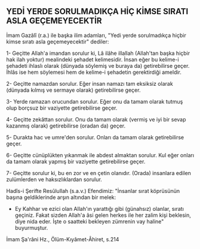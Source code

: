## YEDİ YERDE SORULMADIKÇA HİÇ KİMSE SIRATI ASLA GEÇEMEYECEKTİR

İmam Gazâlî (r.a.) ile başka ilim adamları, "Yedi yer­de sorulmadıkça hiçbir kimse sıratı asla geçemeyecektir" dediler:

1- Geçitte Allah'a imandan sorulur ki, Lâ ilâhe illallah (Allah'tan başka hiçbir hak ilah yoktur) mealindeki şehadet kelimesidir. İnsan eğer bu kelime-i şehadeti ihlaslı olarak (dünyada söylemiş ve buraya da) getirebilirse ge­çer. İhlâs ise hem söylemesi hem de kelime-i şehadetin gerektirdiği ameldir.

2- Geçitte namazdan sorulur. Eğer insan namazı tam eksiksiz olarak (dünyada kılmış ve sermaye olarak) geti­rebilirse geçer.

3- Yerde ramazan orucundan sorulur. Eğer onu da ta­mam olarak tutmuş olup borçsuz bir vaziyette getirebi­lirse geçer.

4- Geçitte zekâttan sorulur. Onu da tamam olarak (vermiş ve iyi bir sevap kazanmış olarak) getirebilirse (oradan da) geçer.

5- Durakta hac ve umre'den sorulur. Onları da ta­mam olarak getirebilirse geçer.

6- Geçitte cünüplükten yıkanmak ile abdest almaktan sorulur. Kul eğer onları da tamam olarak yapmış bir va­ziyette getirebilirse geçer.

7- Geçitte sorulur ki, bu en zor ve en çetin olanıdır. (Orada) insanlara edilen zulümlerden ve haksızlıklar­dan sorulur.

Hadîs-i Şerifte Resûlullah (s.a.v.) Efendimiz: "İnsanlar sırat köprüsünün başına geldiklerinde arşın altından bir melek:

- Ey Kahhar ve ezici olan Allah'ın yarattığı gibi (gü­nahsız) olanlar, sıratı geçiniz. Fakat sizden Allah'a âsi ge­len herkes ile her zalim kişi beklesin, diye nida eder. İşte o saatteki bekleyen zümrenin vay haline" buyurmuştur.

İmam Şa'râni Hz., Ölüm-Kıyâmet-Âhiret, s.214
